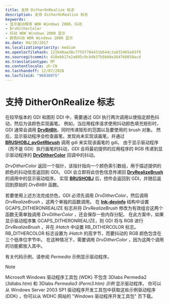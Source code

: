 ```yaml
---
title: 支持 DitherOnRealize 标志
description: 支持 DitherOnRealize 标志
keywords:
- 显示驱动程序 WDK Windows 2000，抖动
- DrvDitherColor
- 抖动 WDK Windows 2000 显示
- 颜色抖动 WDK Windows 2000 显示
ms.date: 04/20/2017
ms.localizationpriority: medium
ms.openlocfilehash: 122b40aa38c7755f784431b644c2a833465e03f9
ms.sourcegitcommit: 418e6617e2a695c9cb4b37b5b60e264760858acd
ms.translationtype: MT
ms.contentlocale: zh-CN
ms.lasthandoff: 12/07/2020
ms.locfileid: "96838975"
---
```

# <a name="supporting-the-ditheronrealize-flag"></a>支持 DitherOnRealize 标志

在较早版本的 GDI 和图形 DDI 中，需要通过 GDI 执行两次调用以使指定颜色抖动，然后为该颜色实现画笔。 例如，当应用程序请求使用抖动颜色填充矩形时，GDI 通常会调用 [**DrvBitBlt**](/windows/win32/api/winddi/nf-winddi-drvbitblt)，同时传递矩形的范围以及要使用的 brush 对象。 然后，显示驱动程序会检查画笔，发现尚未实现该画笔，并通过 [**BRUSHOBJ_pvGetRbrush**](/windows/win32/api/winddi/nf-winddi-brushobj_pvgetrbrush) 调用 gdi 来实现该画笔的 gdi。 由于显示驱动程序（而不是 GDI）执行画笔的抖动，GDI 会将最初提供的应用程序的 RGB 传递到显示驱动程序的 [**DrvDitherColor**](/windows/win32/api/winddi/nf-winddi-drvdithercolor) 回调中的抖动。

*DrvDitherColor* 返回一个指针，该指针指向一个颜色索引数组，用于描述提供的颜色的抖动信息返回到 GDI。 GDI 会立即将此仿色信息传递回 [**DrvRealizeBrush**](/windows/win32/api/winddi/nf-winddi-drvrealizebrush)的调用中的显示驱动程序。 实现 [**BRUSHOBJ**](/windows/win32/api/winddi/ns-winddi-brushobj) 后，控件会返回到 GDI，并随后返回到原始的 *DrvBitBlt* 函数。

若要使用上述方法完成仿色，GDI 必须先调用 *DrvDitherColor*，然后调用 *DrvRealizeBrush* ，这两个单独的函数调用。 在 [**lnk-devinfo**](/windows/win32/api/winddi/ns-winddi-devinfo) 结构中设置 GCAPS_DITHERONREALIZE 标志并将 *DrvRealizeBrush* 修改为有效组合这两个函数无需单独调用 *DrvDitherColor* ，还会保存一些内存分配。 在此方案中，如果显示驱动程序集 GCAPS_DITHERONREALIZE，则 GDI 将与 RGB 进行 *DrvRealizeBrush* ，并在 *iHatch* 中设置 RB_DITHERCOLOR 标志。 RB_DITHERCOLOR 标志设置为 *iHatch* 的高字节，而要抖动的 RGB 颜色包含在三个低序位字节中。 在这种情况下，需要调用 *DrvDitherColor* ，因为这两个调用的功能都放入其中。

有关代码示例，请参阅 *Permedia* 示例显示驱动程序。

> [!NOTE]
> Microsoft Windows 驱动程序工具包 (WDK) 不包含 3Dlabs Permedia2 (*3dlabs.htm*) 和 3Dlabs *Permedia3 (Perm3.htm) 示例* 显示驱动程序。 你可以从 Windows Server 2003 SP1 驱动程序开发工具包中获取这些示例驱动程序 (DDK) ，你可以从 WDHC 网站的 "Windows 驱动程序开发工具包" 页下载。
